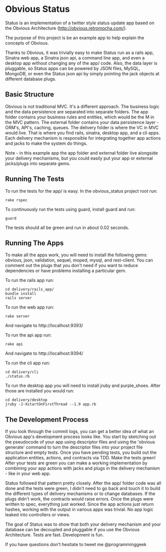 Obvious Status
==============

Status is an implementation of a twitter style status update app based on the Obvious Architecture (http://obvious.retromocha.com/).

The purpose of this project is be an example app to help explain the concepts of Obvious. 

Thanks to Obvious, it was trivially easy to make Status run as a rails app, Sinatra web app, a Sinatra json api, a command line app, 
and even a desktop app without changing any of the app/ code. Also, the data layer is pluggable, so Status apps can 
be powered by JSON files, MySQL, MongoDB, or even the Status json api by simply pointing the jack objects at different 
database plugs. 

Basic Structure
---------------

Obvious is not traditional MVC. It's a different approach. The business logic and the data persistence are separated into
separate folders. The app folder contains your business rules and entities, which would be the M in the MVC pattern. The 
external folder contains your data persistence layer - ORM's, API's, caching, queues. The delivery folder is where the VC
in MVC would live. That is where you find rails, sinatra, desktop app, and a cli apps. Each delivery mechanism is responsible
for integrating together app actions and jacks to make the system do things.

Note - in this example app the app folder and external folder live alongside your delivery mechanisms, but you could 
easily put your app or external jacks/plugs into separate gems. 

Running The Tests
-----------------

To run the tests for the app/ is easy. In the obvious_status project root run:

    rake rspec

To continuously run the tests using guard, install guard and run:

    guard

The tests should all be green and run in about 0.02 seconds. 

Running The Apps
----------------

To make all the apps work, you will need to install the following gems: obvious, json, validation, sequel, moped, mysql, and 
rest-client. You can comment out the plugs that you don't need if you want to reduce dependencies or have problems installing
a particular gem.

To run the rails app run:

    cd delivery/rails_app/
    bundle install
    rails server

To run the web app run:

    rake server

And navigate to http://localhost:9393/

To run the api app run:

    rake api

And navigate to http://localhost:9394/

To run the cli app run:

    cd delivery/cli
    ./status.rb

To run the desktop app you will need to install jruby and purple_shoes. After those are installed you would run:

    cd delivery/desktop
    jruby -J-XstartOnFirstThread --1.9 app.rb


The Development Process
-----------------------

If you look through the commit logs, you can get a better idea of what an Obvious app's development process looks like.
You start by sketching out the pseudocode of your app using descriptor files and using the 'obvious generate' command to 
turn the descriptor files into your project file structure and empty tests. Once you have pending tests, you build out
the application entities, actions, and contracts via TDD. Make the tests green! After your tests are green you can make 
a working implementation by combining your app actions with jacks and plugs in the delivery mechanism - like in your web 
app.

Status followed that pattern pretty closely. After the app/ folder code was all done and the tests were green, I didn't 
need to go back and touch it to build the different types of delivery mechanisms or to change databases. If the plugs didn't
work, the contracts would raise errors. Once the plugs were written to spec, everything just worked. Since the app actions
just return hashes, working with the output in various apps was trivial. No app logic leaked into controllers or views. 

The goal of Status was to show that both your delivery mechanism and your database can be decoupled and pluggable if you
use the Obvious Architecture. Tests are fast. Development is fun. 

If you have questions don't hesitate to tweet me @programminggeek 
